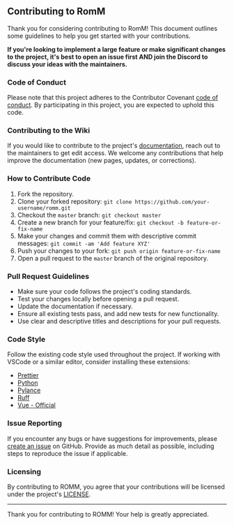 ## Contributing to RomM

Thank you for considering contributing to RomM! This document outlines some guidelines to help you get started with your contributions.

**If you're looking to implement a large feature or make significant changes to the project, it's best to open an issue first AND join the Discord to discuss your ideas with the maintainers.**

### Code of Conduct

Please note that this project adheres to the Contributor Covenant [code of conduct](CODE_OF_CONDUCT.md). By participating in this project, you are expected to uphold this code.

### Contributing to the Wiki

If you would like to contribute to the project's [documentation](https://github.com/rommapp/romm/wiki), reach out to the maintainers to get edit access. We welcome any contributions that help improve the documentation (new pages, updates, or corrections).

### How to Contribute Code

1. Fork the repository.
2. Clone your forked repository: `git clone https://github.com/your-username/romm.git`
3. Checkout the `master` branch: `git checkout master`
4. Create a new branch for your feature/fix: `git checkout -b feature-or-fix-name`
5. Make your changes and commit them with descriptive commit messages: `git commit -am 'Add feature XYZ'`
6. Push your changes to your fork: `git push origin feature-or-fix-name`
7. Open a pull request to the `master` branch of the original repository.

### Pull Request Guidelines

- Make sure your code follows the project's coding standards.
- Test your changes locally before opening a pull request.
- Update the documentation if necessary.
- Ensure all existing tests pass, and add new tests for new functionality.
- Use clear and descriptive titles and descriptions for your pull requests.

### Code Style

Follow the existing code style used throughout the project. If working with VSCode or a similar editor, consider installing these extensions:

- [Prettier](https://marketplace.visualstudio.com/items?itemName=esbenp.prettier-vscode)
- [Python](https://marketplace.visualstudio.com/items?itemName=ms-python.python)
- [Pylance](https://marketplace.visualstudio.com/items?itemName=ms-python.vscode-pylance)
- [Ruff](https://marketplace.visualstudio.com/items?itemName=charliermarsh.ruff)
- [Vue - Official](https://marketplace.visualstudio.com/items?itemName=Vue.volar)

### Issue Reporting

If you encounter any bugs or have suggestions for improvements, please [create an issue](https://github.com/rommapp/romm/issues) on GitHub. Provide as much detail as possible, including steps to reproduce the issue if applicable.

### Licensing

By contributing to ROMM, you agree that your contributions will be licensed under the project's [LICENSE](LICENSE).

---

Thank you for contributing to ROMM! Your help is greatly appreciated.
